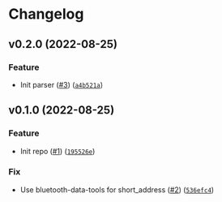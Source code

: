 # Changelog

<!--next-version-placeholder-->

## v0.2.0 (2022-08-25)
### Feature
* Init parser ([#3](https://github.com/Bluetooth-Devices/thermobeacon-ble/issues/3)) ([`a4b521a`](https://github.com/Bluetooth-Devices/thermobeacon-ble/commit/a4b521ab737408b1633812a4e0b6015f0ee7ce00))

## v0.1.0 (2022-08-25)
### Feature
* Init repo ([#1](https://github.com/Bluetooth-Devices/thermobeacon-ble/issues/1)) ([`195526e`](https://github.com/Bluetooth-Devices/thermobeacon-ble/commit/195526ed5fe312f65194b2f0d48239127da0e808))

### Fix
* Use bluetooth-data-tools for short_address ([#2](https://github.com/Bluetooth-Devices/thermobeacon-ble/issues/2)) ([`536efc4`](https://github.com/Bluetooth-Devices/thermobeacon-ble/commit/536efc4d114262b5794a4868024817fd194e785c))
